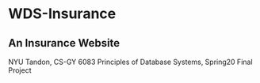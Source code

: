 # WDS-Insurance
## An Insurance Website
NYU Tandon,
CS-GY 6083 Principles of Database Systems, Spring20
Final Project
